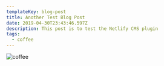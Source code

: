 ```yaml
---
templateKey: blog-post
title: Another Test Blog Post
date: 2019-04-30T23:43:46.597Z
description: This post is to test the Netlify CMS plugin
tags:
  - coffee
---
```

![coffee](/img/products-grid2.jpg "coffee image")

